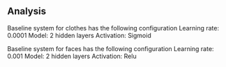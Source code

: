## Analysis
Baseline system for clothes has the following configuration
Learning rate: 0.0001
Model: 2 hidden layers
Activation: Sigmoid

Baseline system for faces has the following configuration
Learning rate: 0.001
Model: 2 hidden layers
Activation: Relu